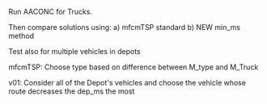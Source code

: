 Run AACONC for Trucks.

Then compare solutions using:
a) mfcmTSP standard
b) NEW min_ms method









Test also for multiple vehicles in depots


mfcmTSP:
Choose type based on difference between M_type and M_Truck

v01:
Consider all of the Depot's vehicles and choose the vehicle whose
route decreases the dep_ms the most